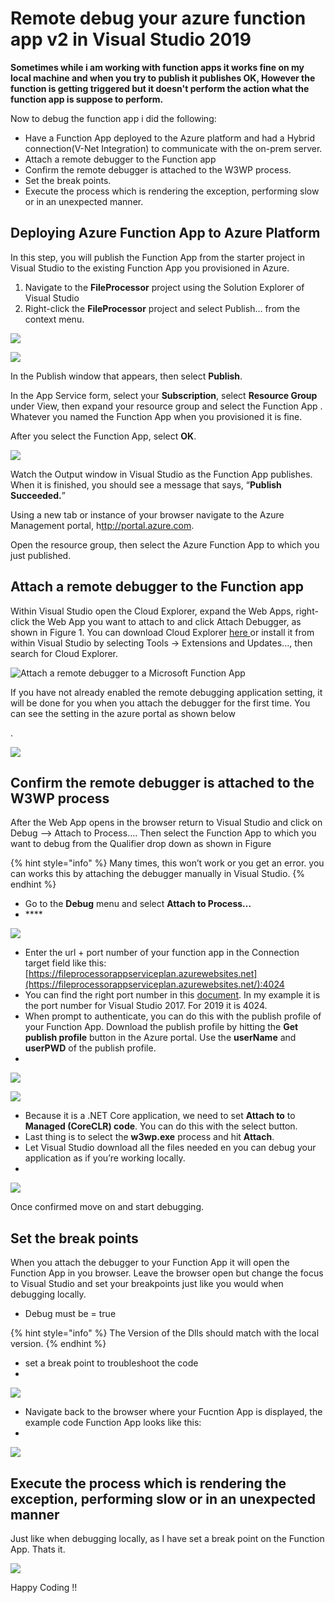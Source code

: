 # Remote debug your azure function app v2 in Visual Studio 2019

**Sometimes while i am working with function apps it works fine on my local machine and when you try to publish it publishes OK, However the function is getting triggered but it doesn't perform the action what the function app is suppose to perform.**

Now to debug the function app i did the following:

* Have a Function App deployed to the Azure platform and had a Hybrid connection\(V-Net Integration\) to communicate with the on-prem server.
* Attach a remote debugger to the Function app
* Confirm the remote debugger is attached to the W3WP process.
* Set the break points.
* Execute the process which is rendering the exception, performing slow or in an unexpected manner.

## Deploying Azure Function App to Azure Platform

In this step, you will publish the Function App from the starter project in Visual Studio to the existing Function App you provisioned in Azure.

1. Navigate to the **FileProcessor** project using the Solution Explorer of Visual Studio
2. Right-click the **FileProcessor** project and select Publish… from the context menu.

![](../.gitbook/assets/image%20%2827%29.png)

![](../.gitbook/assets/image%20%281%29.png)

In the Publish window that appears, then select **Publish**.

In the App Service form, select your **Subscription**, select **Resource Group** under View, then expand your resource group and select the Function App  . Whatever you named the Function App when you provisioned it is fine.

After you select the Function App, select **OK**.

![](../.gitbook/assets/image%20%2842%29.png)

Watch the Output window in Visual Studio as the Function App publishes. When it is finished, you should see a message that says, “**Publish Succeeded.**”

Using a new tab or instance of your browser navigate to the Azure Management portal, h[ttp://portal.azure.com](http://portal.azure.com).

Open the  resource group, then select the Azure Function App to which you just published.

## Attach a remote debugger to the Function app

Within Visual Studio open the Cloud Explorer, expand the Web Apps, right-click the Web App you want to attach to and click Attach Debugger, as shown in Figure 1.  You can download Cloud Explorer [here ](https://visualstudiogallery.msdn.microsoft.com/84e83a7c-9606-4f9f-83dd-0f6182f13add)or install it from within Visual Studio by selecting Tools -&gt; Extensions and Updates..., then search for Cloud Explorer.

![Attach a remote debugger to a Microsoft Function App](../.gitbook/assets/image%20%289%29.png)

If you have not already enabled the remote debugging application setting, it will be done for you when you attach the debugger for the first time. You can see the setting in the azure portal as shown below

.

![](../.gitbook/assets/image%20%285%29.png)



## Confirm the remote debugger is attached to the W3WP process

After the Web App opens in the browser return to Visual Studio and click on Debug –&gt; Attach to Process…. Then select the Function App to which you want to debug from the Qualifier drop down as shown in Figure

{% hint style="info" %}
Many times, this won’t work or you get an error. you can works this by attaching the debugger manually in Visual Studio. 
{% endhint %}

*  Go to the **Debug** menu and select **Attach to Process…**
* \*\*\*\*

![](../.gitbook/assets/image%20%2813%29.png)

* Enter the url + port number of your function app in the Connection target field like this: [https://fileprocessorappserviceplan.azurewebsites.net](https://fileprocessorappserviceplan.azurewebsites.net/):4024
* You can find the right port number in this [document](https://docs.microsoft.com/en-us/visualstudio/debugger/remote-debugger-port-assignments?view=vs-2017). In my example it is the port number for Visual Studio 2017. For 2019 it is 4024.
* When prompt to authenticate, you can do this with the publish profile of your Function App. Download the publish profile by hitting the **Get publish profile** button in the Azure portal. Use the **userName** and **userPWD** of the publish profile.
* 
![](../.gitbook/assets/image%20%2812%29.png)



![](../.gitbook/assets/image%20%2834%29.png)

* Because it is a .NET Core application, we need to set **Attach to** to **Managed \(CoreCLR\) code**. You can do this with the select button. 
* Last thing is to select the **w3wp.exe** process and hit **Attach**.
* Let Visual Studio download all the files needed en you can debug your application as if you’re working locally.
* 
![](../.gitbook/assets/image%20%2811%29.png)

Once confirmed move on and start debugging.

## Set the break points

When you attach the debugger to your Function App it will open the Function App in you browser. Leave the browser open but change the focus to Visual Studio and set your breakpoints just like you would when debugging locally.

* Debug must be = true

{% hint style="info" %}
The Version of the Dlls should match with the local version.
{% endhint %}

* set a break point to troubleshoot the code 
* 
![](../.gitbook/assets/image%20%2835%29.png)

* Navigate back to the browser where your Fucntion App is displayed, the example code Function App looks like this:
* 
![](../.gitbook/assets/image%20%287%29.png)

## Execute the process which is rendering the exception, performing slow or in an unexpected manner

Just like when debugging locally, as I have set a break point on the Function App. Thats it.

![](../.gitbook/assets/image%20%286%29.png)

Happy Coding !!

